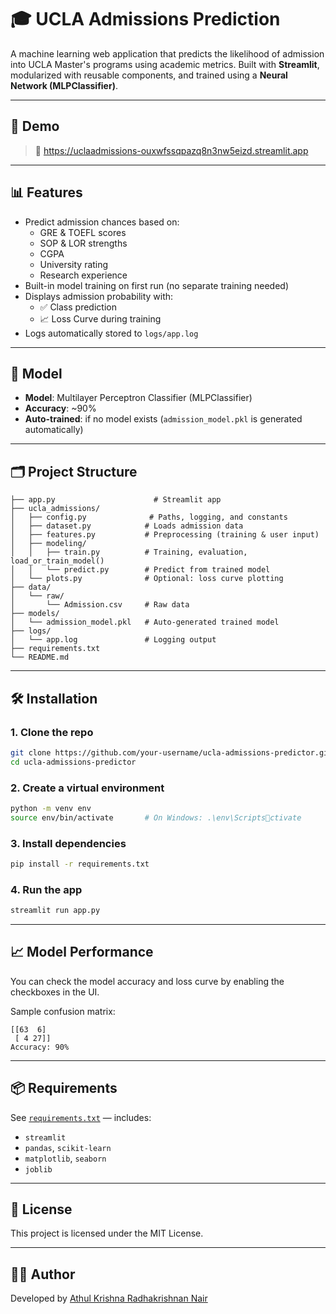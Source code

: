# 🎓 UCLA Admissions Prediction

A machine learning web application that predicts the likelihood of admission into UCLA Master's programs using academic metrics. Built with **Streamlit**, modularized with reusable components, and trained using a **Neural Network (MLPClassifier)**.

---

## 🚀 Demo

> 🔗 https://uclaadmissions-ouxwfssqpazq8n3nw5eizd.streamlit.app

---

## 📊 Features

- Predict admission chances based on:
  - GRE & TOEFL scores
  - SOP & LOR strengths
  - CGPA
  - University rating
  - Research experience
- Built-in model training on first run (no separate training needed)
- Displays admission probability with:
  - ✅ Class prediction
  - 📈 Loss Curve during training
- Logs automatically stored to `logs/app.log`

---

## 🧠 Model

- **Model**: Multilayer Perceptron Classifier (MLPClassifier)
- **Accuracy**: ~90%
- **Auto-trained**: if no model exists (`admission_model.pkl` is generated automatically)

---

## 🗂 Project Structure

```
├── app.py                      # Streamlit app
├── ucla_admissions/
│   ├── config.py              # Paths, logging, and constants
│   ├── dataset.py            # Loads admission data
│   ├── features.py           # Preprocessing (training & user input)
│   ├── modeling/
│   │   ├── train.py          # Training, evaluation, load_or_train_model()
│   │   └── predict.py        # Predict from trained model
│   └── plots.py              # Optional: loss curve plotting
├── data/
│   └── raw/
│       └── Admission.csv     # Raw data
├── models/
│   └── admission_model.pkl   # Auto-generated trained model
├── logs/
│   └── app.log               # Logging output
├── requirements.txt
└── README.md
```

---

## 🛠 Installation

### 1. Clone the repo

```bash
git clone https://github.com/your-username/ucla-admissions-predictor.git
cd ucla-admissions-predictor
```

### 2. Create a virtual environment

```bash
python -m venv env
source env/bin/activate       # On Windows: .\env\Scriptsctivate
```

### 3. Install dependencies

```bash
pip install -r requirements.txt
```

### 4. Run the app

```bash
streamlit run app.py
```

---

## 📈 Model Performance

You can check the model accuracy and loss curve by enabling the checkboxes in the UI.

Sample confusion matrix:

```
[[63  6]
 [ 4 27]]
Accuracy: 90%
```

---

## 📦 Requirements

See [`requirements.txt`](requirements.txt) — includes:

- `streamlit`
- `pandas`, `scikit-learn`
- `matplotlib`, `seaborn`
- `joblib`

---

## 🧾 License

This project is licensed under the MIT License.

---

## 👨‍💻 Author

Developed by [Athul Krishna Radhakrishnan Nair](https://github.com/RaVeNcLaW1998)